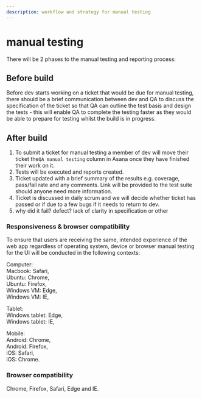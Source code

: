 ```yaml
---
description: workflow and strategy for manual testing
---
```


# manual testing

There will be 2 phases to the manual testing and reporting process:

## Before build

Before dev starts working on a ticket that would be due for manual testing, there should be a brief communication between dev and QA to discuss the specification of the ticket so that QA can outline the test basis and design the tests - this will enable QA to complete the testing faster as they would be able to prepare for testing whilst the build is in progress.



## After build

1. To submit a ticket for manual testing a member of dev will move their ticket the`QA manual testing` column in Asana once they have finished their work on it.
2. Tests will be executed and reports created. 
3. Ticket updated with a brief summary of the results e.g. coverage, pass/fail rate and any comments. Link will be provided to the test suite should anyone need more information. 
4. Ticket is discussed in daily scrum and we will decide whether ticket has passed or if due to a few bugs if it needs to return to dev. 
5. why did it fail? defect? lack of clarity in specification or other



### Responsiveness & browser compatibility

To ensure that users are receiving the same, intended experience of the web app regardless of operating system, device or browser manual testing for the UI will be conducted in the following contexts:  
  
Computer:  
Macbook: Safari,  
Ubuntu: Chrome,  
Ubuntu: Firefox,  
Windows VM: Edge,  
 Windows VM: IE,  
  
Tablet:  
Windows tablet: Edge,   
Windows tablet: IE,   
  
Mobile:  
Android: Chrome,  
Android: Firefox,  
iOS: Safari,  
iOS: Chrome.



### Browser compatibility

Chrome, Firefox, Safari, Edge and IE.



